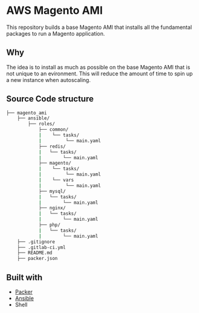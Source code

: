 # AWS Magento AMI

This repository builds a base Magento AMI that installs all the fundamental packages to run a Magento application.

## Why

The idea is to install as much as possible on the base Magento AMI that is not unique to an evironment. This will reduce the amount of time to spin up a new instance when autoscaling.

## Source Code structure

```bash
├── magento_ami
    ├── ansible/
        ├── roles/
            ├── common/
            |    └── tasks/
            |         └── main.yaml
            ├── redis/
            |   └── tasks/
            |        └── main.yaml
            ├── magento/
            |    └── tasks/
            |         └── main.yaml
            |    └── vars
            |         └── main.yaml
            ├── mysql/
            |   └── tasks/
            |        └── main.yaml
            ├── nginx/
            |   └── tasks/
            |        └── main.yaml
            ├── php/
            |   └── tasks/
            |        └── main.yaml
    ├── .gitignore
    ├── .gitlab-ci.yml
    ├── README.md
    ├── packer.json
```

## Built with

* [Packer](https://www.packer.io/)
* [Ansible](https://www.ansible.com/)
* Shell
